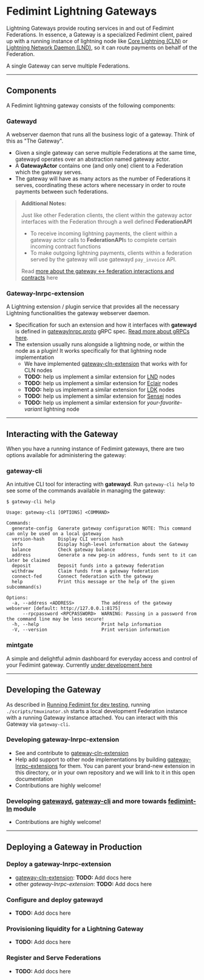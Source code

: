 # Fedimint Lightning Gateways

Lightning Gateways provide routing services in and out of Fedimint Federations. In essence, a Gateway is a specialized Fedimint client, paired up with a running instance of lightning node like [Core Lightning (CLN)](https://github.com/ElementsProject/lightning) or [Lightning Network Daemon (LND)](https://github.com/lightningnetwork/lnd), so it can route payments on behalf of the Federation.

A single Gateway can serve multiple Federations.

---

## Components

A Fedimint lightning gateway consists of the following components:

### Gatewayd

A webserver daemon that runs all the business logic of a gateway. Think of this as "The Gateway".

- Given a single gateway can serve multiple Federations at the same time, gatewayd operates over an abstraction named gateway actor.
- A **GatewayActor** contains one (and only one) client to a Federation which the gateway serves.
- The gateway will have as many actors as the number of Federations it serves, coordinating these actors where necessary in order to route payments between such federations.

> **Additional Notes:**
>
> Just like other Federation clients, the client within the gateway actor interfaces with the Federation through a well defined **FederationAPI**
>
> - To receive incoming lightning payments, the client within a gateway actor calls to **FederationAPI**s to complete certain incoming contract functions
> - To make outgoing lightning payments, clients within a federation served by the gateway will use gatewayd `pay_invoice` API.
>
> Read [more about the gateway <-> federation interactions and contracts](../modules/fedimint-ln/src/contracts/mod.rs) here

### Gateway-lnrpc-extension

A Lightning extension / plugin service that provides all the necessary Lightning functionalities the gateway webserver daemon.

- Specification for such an extension and how it interfaces with **gatewayd** is defined in [gatewaylnrpc.proto](../gateway/ln-gateway/proto/gatewaylnrpc.proto) gRPC spec. [Read more about gRPCs here](https://grpc.io/docs/what-is-grpc/introduction/).
- The extension usually runs alongside a lightning node, or within the node as a plugin! It works specifically for that lightning node implementation
  - We have implemented [gateway-cln-extension](../gateway/ln-gateway/src/bin/cln_extension.rs) that works with for CLN nodes
  - **TODO:** help us implement a similar extension for [LND](https://github.com/lightningnetwork/lnd) nodes
  - **TODO:** help us implement a similar extension for [Eclair](https://github.com/ACINQ/eclair) nodes
  - **TODO:** help us implement a similar extension for [LDK](https://github.com/lightningdevkit/ldk-node) nodes
  - **TODO:** help us implement a similar extension for [Sensei](https://github.com/L2-Technology/sensei) nodes
  - **TODO:** help us implement a similar extension for _your-favorite-variant_ lightning node

---

## Interacting with the Gateway

When you have a running instance of Fedimint gateways, there are two options available for administering the gateway:

### gateway-cli

An intuitive CLI tool for interacting with **gatewayd**. Run `gateway-cli help` to see some of the commands available in managing the gateway:

```shell
$ gateway-cli help

Usage: gateway-cli [OPTIONS] <COMMAND>

Commands:
  generate-config  Ganerate gateway configuration NOTE: This command can only be used on a local gateway
  version-hash     Display CLI version hash
  info             Display high-level information about the Gateway
  balance          Check gateway balance
  address          Generate a new peg-in address, funds sent to it can later be claimed
  deposit          Deposit funds into a gateway federation
  withdraw         Claim funds from a gateway federation
  connect-fed      Connect federation with the gateway
  help             Print this message or the help of the given subcommand(s)

Options:
  -a, --address <ADDRESS>          The address of the gateway webserver [default: http://127.0.0.1:8175]
      --rpcpassword <RPCPASSWORD>  WARNING: Passing in a password from the command line may be less secure!
  -h, --help                       Print help information
  -V, --version                    Print version information
```

### mintgate

A simple and delightful admin dashboard for everyday access and control of your Fedimint gateway. Currently [under development here](https://github.com/GETLN/mintgate)

---

## Developing the Gateway

As described in [Running Fedimint for dev testing](./dev-running.md#using-the-gateway), running `./scripts/tmuxinator.sh` starts a local development Federation instance with a running Gateway instance attached. You can interact with this Gateway via `gateway-cli`.

### Developing gateway-lnrpc-extension

- See and contribute to [gateway-cln-extension](../gateway/ln-gateway/src/bin/cln_extension.rs)
- Help add support to other node implementations by building [gateway-lnrpc-extensions](#gateway-lnrpc-extension) for them. You can parent your brand-new extension in this directory, or in your own repository and we will link to it in this open documentation
- Contributions are highly welcome!

### Developing [gatewayd](../gateway/ln-gateway/src/bin/ln_gateway.rs), [gateway-cli](../gateway/cli/) and more towards [fedimint-ln](../modules/fedimint-ln/) module

- Contributions are highly welcome!

---

## Deploying a Gateway in Production

### Deploy a gateway-lnrpc-extension

- [gateway-cln-extension](../gateway/ln-gateway/src/bin/cln_extension.rs): **TODO:** Add docs here
- other _gateway-lnrpc-extension_:  **TODO:** Add docs here

### Configure and deploy gatewayd

- **TODO:** Add docs here

### Provisioning liquidity for a Lightning Gateway

- **TODO:** Add docs here

### Register and Serve Federations

- **TODO:** Add docs here
